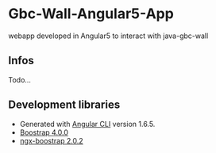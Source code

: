 # Gbc-Wall-Angular5-App

webapp developed in Angular5 to interact with java-gbc-wall

## Infos
Todo...

## Development libraries
* Generated with [Angular CLI](https://github.com/angular/angular-cli) version 1.6.5.
* [Boostrap 4.0.0](https://getbootstrap.com/docs/4.0/getting-started/introduction/)
* [ngx-boostrap 2.0.2](https://valor-software.com/ngx-bootstrap/#/getting-started)